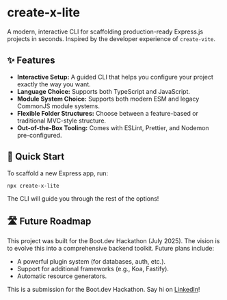 # create-x-lite

A modern, interactive CLI for scaffolding production-ready Express.js projects in seconds. Inspired by the developer experience of `create-vite`.

## ✨ Features

- **Interactive Setup:** A guided CLI that helps you configure your project exactly the way you want.
- **Language Choice:** Supports both TypeScript and JavaScript.
- **Module System Choice:** Supports both modern ESM and legacy CommonJS module systems.
- **Flexible Folder Structures:** Choose between a feature-based or traditional MVC-style structure.
- **Out-of-the-Box Tooling:** Comes with ESLint, Prettier, and Nodemon pre-configured.

## 🚀 Quick Start

To scaffold a new Express app, run:

```bash
npx create-x-lite
```

The CLI will guide you through the rest of the options!

## 🛣️ Future Roadmap

This project was built for the Boot.dev Hackathon (July 2025). The vision is to evolve this into a comprehensive backend toolkit. Future plans include:

- A powerful plugin system (for databases, auth, etc.).
- Support for additional frameworks (e.g., Koa, Fastify).
- Automatic resource generators.

This is a submission for the Boot.dev Hackathon. Say hi on [LinkedIn](https://www.linkedin.com/in/isbat-bin-hossain/)!
